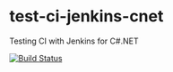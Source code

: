 # test-ci-jenkins-cnet
Testing CI with Jenkins for C#.NET

[![Build Status](https://travis-ci.org/gentilim/test-ci-jenkins-cnet.svg?branch=master)](https://travis-ci.org/gentilim/test-ci-jenkins-cnet)
